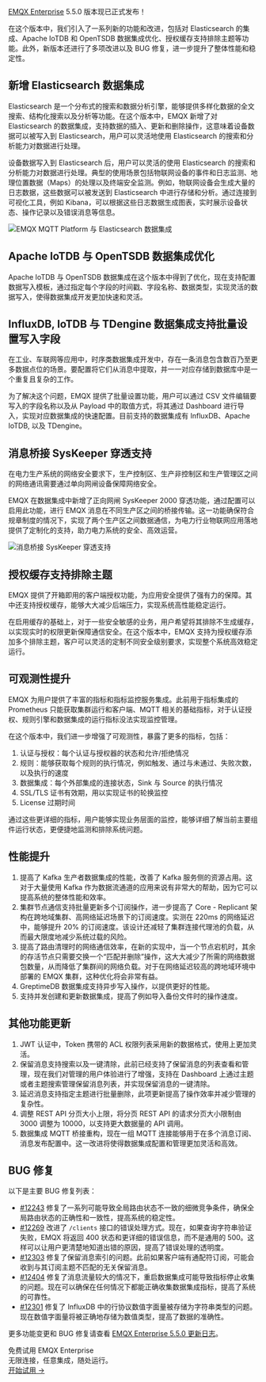 [EMQX Enterprise](https://www.emqx.com/zh/products/emqx) 5.5.0 版本现已正式发布！

在这个版本中，我们引入了一系列新的功能和改进，包括对 Elasticsearch 的集成、Apache IoTDB 和 OpenTSDB 数据集成优化、授权缓存支持排除主题等功能。此外，新版本还进行了多项改进以及 BUG 修复，进一步提升了整体性能和稳定性。

## 新增 Elasticsearch 数据集成

Elasticsearch 是一个分布式的搜索和数据分析引擎，能够提供多样化数据的全文搜索、结构化搜索以及分析等功能。在这个版本中，EMQX 新增了对 Elasticsearch 的数据集成，支持数据的插入、更新和删除操作，这意味着设备数据可以被写入到 Elasticsearch，用户可以灵活地使用 Elasticsearch 的搜索和分析能力对数据进行处理。

设备数据写入到 Elasticsearch 后，用户可以灵活的使用 Elasticsearch 的搜索和分析能力对数据进行处理。典型的使用场景包括物联网设备的事件和日志监测、地理位置数据（Maps）的处理以及终端安全监测。例如，物联网设备会生成大量的日志数据，这些数据可以被发送到 Elasticsearch 中进行存储和分析。通过连接到可视化工具，例如 Kibana，可以根据这些日志数据生成图表，实时展示设备状态、操作记录以及错误消息等信息。

![EMQX MQTT Platform 与 Elasticsearch 数据集成](https://assets.emqx.com/images/ca2be711e206602ddcbdf4cef460885c.png)

## Apache IoTDB 与 OpenTSDB 数据集成优化

Apache IoTDB 与 OpenTSDB 数据集成在这个版本中得到了优化，现在支持配置数据写入模板，通过指定每个字段的时间戳、字段名称、数据类型，实现灵活的数据写入，使得数据集成开发更加快速和灵活。

## InfluxDB, IoTDB 与 TDengine 数据集成支持批量设置写入字段

在工业、车联网等应用中，时序类数据集成开发中，存在一条消息包含数百乃至更多数据点位的场景。要配置将它们从消息中提取，并一一对应存储到数据库中是一个重复且复杂的工作。

为了解决这个问题，EMQX 提供了批量设置功能，用户可以通过 CSV 文件编辑要写入的字段名称以及从 Payload 中的取值方式，将其通过 Dashboard 进行导入，实现对应数据集成的快速配置。目前支持的数据集成有 InfluxDB、Apache IoTDB, 以及 TDengine。

## 消息桥接 SysKeeper 穿透支持

在电力生产系统的网络安全要求下，生产控制区、生产非控制区和生产管理区之间的网络通讯需要通过单向网闸设备保障网络安全。

EMQX 在数据集成中新增了正向网闸 SysKeeper 2000 穿透功能，通过配置可以启用此功能，进行 EMQX 消息在不同生产区之间的桥接传输。这一功能确保符合规章制度的情况下，实现了两个生产区之间数据通信，为电力行业物联网应用落地提供了定制化的支持，助力电力系统的安全、高效运营。

![消息桥接 SysKeeper 穿透支持](https://assets.emqx.com/images/288be86ff8b4945e89cd77f4cbcf095b.png)

## 授权缓存支持排除主题

EMQX 提供了开箱即用的客户端授权功能，为应用安全提供了强有力的保障。其中还支持授权缓存，能够大大减少后端压力，实现系统高性能稳定运行。

在启用缓存的基础上，对于一些安全敏感的业务，用户希望将其排除不生成缓存，以实现实时的权限更新保障通信安全。在这个版本中，EMQX 支持为授权缓存添加多个排除主题，客户可以灵活的定制不同安全级别要求，实现整个系统高效稳定运行。

## 可观测性提升

EMQX 为用户提供了丰富的指标和指标监控服务集成。此前用于指标集成的 Prometheus 只能获取集群运行和客户端、MQTT 相关的基础指标，对于认证授权、规则引擎和数据集成的运行指标没法实现监控管理。

在这个版本中，我们进一步增强了可观测性，暴露了更多的指标，包括：

1. 认证与授权：每个认证与授权器的状态和允许/拒绝情况
2. 规则：能够获取每个规则的执行情况，例如触发、通过与未通过、失败次数，以及执行的速度
3. 数据集成：每个外部集成的连接状态，Sink 与 Source 的执行情况
4. SSL/TLS 证书有效期，用以实现证书的轮换监控
5. License 过期时间

通过这些更详细的指标，用户能够实现业务层面的监控，能够详细了解当前主要组件运行状态，更便捷地监测和排除系统问题。

## 性能提升

1. 提高了 Kafka 生产者数据集成的性能，改善了 Kafka 服务侧的资源占用。这对于大量使用 Kafka 作为数据流通道的应用来说有非常大的帮助，因为它可以提高系统的整体性能和效率。
2. 集群节点通信支持批量更新多个订阅操作，进一步提高了 Core - Replicant 架构在跨地域集群、高网络延迟场景下的订阅速度。实测在 220ms 的网络延迟中，能够提升 20% 的订阅速度。该设计还减轻了集群连接代理池的负载，从而最大限度地减少系统过载的风险。
3. 提高了路由清理时的网络通信效率，在新的实现中，当一个节点宕机时，其余的存活节点只需要交换一个“匹配并删除”操作，这大大减少了所需的网络数据包数量，从而降低了集群间的网络负载。对于在网络延迟较高的跨地域环境中部署的 EMQX 集群，这种优化将会非常有益。
4. GreptimeDB 数据集成支持异步写入操作，以提供更好的性能。
5. 支持并发创建和更新数据集成，提高了例如导入备份文件时的操作速度。

## 其他功能更新

1. JWT 认证中，Token 携带的 ACL 权限列表采用新的数据格式，使用上更加灵活。
2. 保留消息支持搜索以及一键清除，此前已经支持了保留消息的列表查看和管理，现在我们对管理的用户体验进行了增强，支持在 Dashboard 上通过主题或者主题搜索管理保留消息列表，并实现保留消息的一键清除。
3. 延迟消息支持指定主题进行批量删除，此项更新提高了操作效率并减少管理的复杂性。
4. 调整 REST API 分页大小上限，将分页 REST API 的请求分页大小限制由 3000 调整为 10000，以支持更大数据量的 API 调用。
5. 数据集成 MQTT 桥接重构，现在一组 MQTT 连接能够用于在多个消息订阅、消息发布配置中。这一改进将使得数据集成配置和管理更加灵活和高效。

## BUG 修复

以下是主要 BUG 修复列表：

- [#12243](https://github.com/emqx/emqx/pull/12243) 修复了一系列可能导致全局路由状态不一致的细微竞争条件，确保全局路由状态的正确性和一致性，提高系统的稳定性。
- [#12269](https://github.com/emqx/emqx/pull/12269) 改进了 `/clients` 接口的错误处理方式。现在，如果查询字符串验证失败，EMQX 将返回 400 状态和更详细的错误信息，而不是通用的 500。这样可以让用户更清楚地知道出错的原因，提高了错误处理的透明度。
- [#12303](https://github.com/emqx/emqx/pull/12303) 修复了保留消息索引的问题。此前如果客户端有通配符订阅，可能会收到与其订阅主题不匹配的无关保留消息。
- [#12404](https://github.com/emqx/emqx/pull/12404) 修复了消息流量较大的情况下，重启数据集成可能导致指标停止收集的问题。现在可以确保在任何情况下都能正确收集数据集成指标，提高了系统的可靠性。
- [#12301](https://github.com/emqx/emqx/pull/12301) 修复了 InfluxDB 中的行协议数值字面量被存储为字符串类型的问题。现在数值字面量将被正确地存储为数值类型，提高了数据的准确性。

更多功能变更和 BUG 修复请查看 [EMQX Enterprise 5.5.0 更新日志](https://www.emqx.com/zh/changelogs/enterprise/5.5.0)。



<section class="promotion">
    <div>
        免费试用 EMQX Enterprise
            <div class="is-size-14 is-text-normal has-text-weight-normal">无限连接，任意集成，随处运行。</div>
    </div>
    <a href="https://www.emqx.com/zh/try?product=enterprise" class="button is-gradient px-5">开始试用 →</a>
</section>
